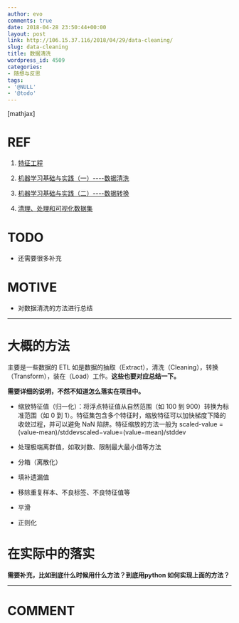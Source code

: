 ```yaml
---
author: evo
comments: true
date: 2018-04-28 23:50:44+00:00
layout: post
link: http://106.15.37.116/2018/04/29/data-cleaning/
slug: data-cleaning
title: 数据清洗
wordpress_id: 4509
categories:
- 随想与反思
tags:
- '@NULL'
- '@todo'
---
```


<!-- more -->

[mathjax]


# REF





 	
  1. [特征工程](https://feisky.xyz/machine-learning/basic/feature-engineering.html)

 	
  2. [机器学习基础与实践（一）----数据清洗](http://www.cnblogs.com/charlotte77/p/5606926.html)

 	
  3. [机器学习基础与实践（二）----数据转换](http://www.cnblogs.com/charlotte77/p/5622325.html)

 	
  4. [清理、处理和可视化数据集](https://www.ibm.com/developerworks/cn/analytics/library/ba-cleanse-process-visualize-data-set-1/)




# TODO





 	
  * 还需要很多补充




# MOTIVE





 	
  * 对数据清洗的方法进行总结





* * *





# 大概的方法


主要是一些数据的 ETL 如是数据的抽取（Extract），清洗（Cleaning），转换（Transform），装在（Load）工作。**这些也要对应总结一下。**

**需要详细的说明，不然不知道怎么落实在项目中。**



 	
  * 缩放特征值（归一化）：将浮点特征值从自然范围（如 100 到 900）转换为标准范围（如 0 到 1）。特征集包含多个特征时，缩放特征可以加快梯度下降的收敛过程，并可以避免 NaN 陷阱。特征缩放的方法一般为 scaled-value = (value-mean)/stddevscaled−value=(value−mean)/stddev

 	
  * 处理极端离群值，如取对数、限制最大最小值等方法

 	
  * 分箱（离散化）

 	
  * 填补遗漏值

 	
  * 移除重复样本、不良标签、不良特征值等

 	
  * 平滑

 	
  * 正则化




# 在实际中的落实


**需要补充，比如到底什么时候用什么方法？到底用python 如何实现上面的方法？**







* * *





# COMMENT



